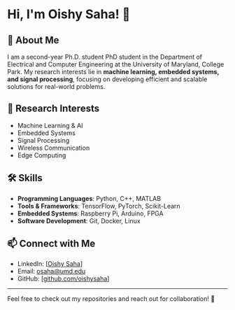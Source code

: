 # Hi, I'm Oishy Saha! 👋

## 🔬 About Me
I am a second-year Ph.D. student PhD student in the Department of Electrical and Computer Engineering at the University of Maryland, College Park. My research interests lie in **machine learning, embedded systems, and signal processing**, focusing on developing efficient and scalable solutions for real-world problems.

## 🚀 Research Interests
- Machine Learning & AI
- Embedded Systems
- Signal Processing
- Wireless Communication
- Edge Computing

## 🛠️ Skills
- **Programming Languages**: Python, C++, MATLAB
- **Tools & Frameworks**: TensorFlow, PyTorch, Scikit-Learn
- **Embedded Systems**: Raspberry Pi, Arduino, FPGA
- **Software Development**: Git, Docker, Linux

## 📫 Connect with Me
- LinkedIn: [[Oishy Saha](https://www.linkedin.com/in/oishy-saha-18391a164/)] 
- Email: [osaha@umd.edu](mailto:osaha@umd.edu)
- GitHub: [[github.com/oishysaha](https://github.com/OishyS11)]


---
Feel free to check out my repositories and reach out for collaboration! 🚀
